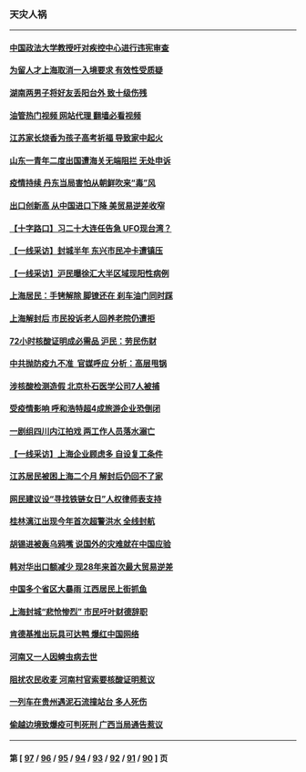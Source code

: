 ### 天灾人祸
---
#### [中国政法大学教授吁对疾控中心进行违宪审查](../../pages/ncid280/n13755348.md?06091245) 
#### [为留人才上海取消一入境要求 有效性受质疑](../../pages/ncid280/n13755114.md?06091245) 
#### [湖南两男子将好友丢阳台外 致十级伤残](../../pages/ncid280/n13754928.md?06091245) 
#### [油管热门视频 网站代理 翻墙必看视频](http://209.222.30.114:81/youtube.html?06091245)
#### [江苏家长烧香为孩子高考祈福 导致家中起火](../../pages/ncid280/n13754884.md?06091245) 
#### [山东一青年二度出国遭海关无端阻拦 无处申诉](../../pages/ncid280/n13754813.md?06091245) 
#### [疫情持续 丹东当局害怕从朝鲜吹来“毒”风](../../pages/ncid280/n13754537.md?06091245) 
#### [出口创新高 从中国进口下降 美贸易逆差收窄](../../pages/ncid280/n13754360.md?06091245) 
#### [【十字路口】习二十大连任告急 UFO现台湾？](../../pages/ncid280/n13754219.md?06091245) 
#### [【一线采访】封城半年 东兴市民冲卡遭镇压](../../pages/ncid280/n13754277.md?06091245) 
#### [【一线采访】沪民曝徐汇大半区域现阳性病例](../../pages/ncid280/n13754133.md?06091245) 
#### [上海居民：手铐解除 脚镣还在 刹车油门同时踩](../../pages/ncid280/n13754064.md?06091245) 
#### [上海解封后 市民投诉老人回养老院仍遭拒](../../pages/ncid280/n13754119.md?06091245) 
#### [72小时核酸证明成必需品 沪民：劳民伤财](../../pages/ncid280/n13754017.md?06091245) 
#### [中共抛防疫九不准  官媒呼应 分析：高层甩锅](../../pages/ncid280/n13753766.md?06091245) 
#### [涉核酸检测造假 北京朴石医学公司7人被捕](../../pages/ncid280/n13753435.md?06091245) 
#### [受疫情影响 呼和浩特超4成旅游企业恐倒闭](../../pages/ncid280/n13753289.md?06091245) 
#### [一剧组四川内江拍戏 两工作人员落水溺亡](../../pages/ncid280/n13753122.md?06091245) 
#### [【一线采访】上海企业顾虑多 自设复工条件](../../pages/ncid280/n13753011.md?06091245) 
#### [江苏居民被困上海二个月 解封后仍回不了家](../../pages/ncid280/n13752783.md?06091245) 
#### [网民建议设“寻找铁链女日”人权律师表支持](../../pages/ncid280/n13752726.md?06091245) 
#### [桂林漓江出现今年首次超警洪水 全线封航](../../pages/ncid280/n13752742.md?06091245) 
#### [胡锡进被轰乌鸦嘴 说国外的灾难就在中国应验](../../pages/ncid280/n13752616.md?06091245) 
#### [韩对华出口额减少 现28年来首次最大贸易逆差](../../pages/ncid280/n13752569.md?06091245) 
#### [中国多个省区大暴雨 江西居民上街抓鱼](../../pages/ncid280/n13752238.md?06091245) 
#### [上海封城“悲怆惨烈” 市民吁叶财德辞职](../../pages/ncid280/n13752264.md?06091245) 
#### [肯德基推出玩具可达鸭 爆红中国网络](../../pages/ncid280/n13752318.md?06091245) 
#### [河南又一人因蜱虫病去世](../../pages/ncid280/n13752215.md?06091245) 
#### [阻扰农民收麦 河南村官索要核酸证明惹议](../../pages/ncid280/n13752209.md?06091245) 
#### [一列车在贵州遇泥石流撞站台 多人死伤](../../pages/ncid280/n13752144.md?06091245) 
#### [偷越边境致爆疫可判死刑 广西当局通告惹议](../../pages/ncid280/n13752058.md?06091245) 

---
#### 第 [ [97](./97.md?06091245) / [96](./96.md?06091245) / [95](./95.md?06091245) / [94](./94.md?06091245) / [93](./93.md?06091245) / [92](./92.md?06091245) / [91](./91.md?06091245) / [90](./90.md?06091245) ] 页
